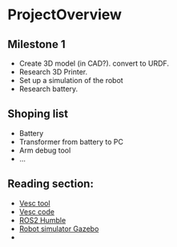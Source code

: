 # ProjectOverview

## Milestone 1
- Create 3D model (in CAD?). convert to URDF.
- Research 3D Printer.
- Set up a simulation of the robot
- Research battery.

## Shoping list
- Battery
- Transformer from battery to PC
- Arm debug tool
- ...

## Reading section:
* [Vesc tool](https://vesc-project.com/vesc_tool)
* [Vesc code](https://github.com/vedderb/bldc)
* [ROS2 Humble](https://docs.ros.org/en/humble/Tutorials.html)
* [Robot simulator Gazebo](https://classic.gazebosim.org/tutorials?cat=guided_b&tut=guided_b1)
* 
